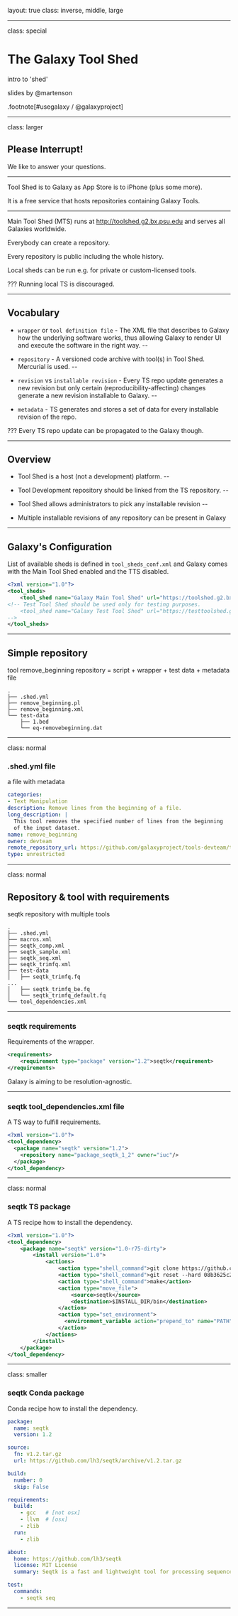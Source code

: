 layout: true
class: inverse, middle, large

---
class: special
# The Galaxy Tool Shed
intro to 'shed'

slides by @martenson

.footnote[\#usegalaxy / @galaxyproject]

---
class: larger

## Please Interrupt!

We like to answer your questions.

---

Tool Shed is to Galaxy as App Store is to iPhone (plus some more).

It is a free service that hosts repositories containing Galaxy Tools.

---
Main Tool Shed (MTS) runs at http://toolshed.g2.bx.psu.edu and serves all Galaxies worldwide.

Everybody can create a repository.

Every repository is public including the whole history.

Local sheds can be run e.g. for private or custom-licensed tools.

???
Running local TS is discouraged.

---
## Vocabulary

* `wrapper` or `tool definition file` - The XML file that describes to Galaxy how the underlying software works, thus allowing Galaxy to render UI and execute the software in the right way.
--

* `repository` - A versioned code archive with tool(s) in Tool Shed. Mercurial is used.
--

* `revision` vs `installable revision` - Every TS repo update generates a new revision but only certain (reproducibility-affecting) changes generate a new revision installable to Galaxy.
--

* `metadata` - TS generates and stores a set of data for every installable revision of the repo.

???
Every TS repo update can be propagated to the Galaxy though.

---
## Overview

* Tool Shed is a host (not a development) platform.
--

* Tool Development repository should be linked from the TS repository.
--

* Tool Shed allows administrators to pick any installable revision
--

* Multiple installable revisions of any repository can be present in Galaxy

---
## Galaxy's Configuration
List of available sheds is defined in `tool_sheds_conf.xml` and Galaxy comes with the Main Tool Shed enabled and the TTS disabled.
```xml
<?xml version="1.0"?>
<tool_sheds>
    <tool_shed name="Galaxy Main Tool Shed" url="https://toolshed.g2.bx.psu.edu/"/>
<!-- Test Tool Shed should be used only for testing purposes.
    <tool_shed name="Galaxy Test Tool Shed" url="https://testtoolshed.g2.bx.psu.edu/"/>
-->
</tool_sheds>
```

---
## Simple repository
tool remove_beginning
repository = script + wrapper + test data + metadata file
```
.
├── .shed.yml
├── remove_beginning.pl
├── remove_beginning.xml
└── test-data
    ├── 1.bed
    └── eq-removebeginning.dat

```

---
class: normal
### .shed.yml file
a file with metadata
```yml
categories:
- Text Manipulation
description: Remove lines from the beginning of a file.
long_description: |
  This tool removes the specified number of lines from the beginning
  of the input dataset.
name: remove_beginning
owner: devteam
remote_repository_url: https://github.com/galaxyproject/tools-devteam/tree/master/tools/remove_beginning
type: unrestricted
```

---
class: normal
## Repository & tool with requirements
seqtk repository with multiple tools
```
.
├── .shed.yml
├── macros.xml
├── seqtk_comp.xml
├── seqtk_sample.xml
├── seqtk_seq.xml
├── seqtk_trimfq.xml
├── test-data
│   ├── seqtk_trimfq.fq
...
│   ├── seqtk_trimfq_be.fq
│   └── seqtk_trimfq_default.fq
└── tool_dependencies.xml
```

---
### seqtk requirements
Requirements of the wrapper.
```xml
<requirements>
    <requirement type="package" version="1.2">seqtk</requirement>
</requirements>
```

Galaxy is aiming to be resolution-agnostic.

---
### seqtk tool_dependencies.xml file
A TS way to fulfill requirements.

```xml
<?xml version="1.0"?>
<tool_dependency>
  <package name="seqtk" version="1.2">
    <repository name="package_seqtk_1_2" owner="iuc"/>
  </package>
</tool_dependency>
```

---
class: normal
### seqtk TS package
A TS recipe how to install the dependency.
```xml
<?xml version="1.0"?>
<tool_dependency>
    <package name="seqtk" version="1.0-r75-dirty">
        <install version="1.0">
            <actions>
                <action type="shell_command">git clone https://github.com/lh3/seqtk/ seqtk</action>
                <action type="shell_command">git reset --hard 08b3625c2a7aae3eca9ab056e1adea52ec22cbef</action>
                <action type="shell_command">make</action>
                <action type="move_file">
                    <source>seqtk</source>
                    <destination>$INSTALL_DIR/bin</destination>
                </action>
                <action type="set_environment">
                  <environment_variable action="prepend_to" name="PATH">$INSTALL_DIR/bin/</environment_variable>
                </action>
            </actions>
        </install>
    </package>
</tool_dependency>
```

---
class: smaller
### seqtk Conda package
Conda recipe how to install the dependency.
```yml
package:
  name: seqtk
  version: 1.2

source:
  fn: v1.2.tar.gz
  url: https://github.com/lh3/seqtk/archive/v1.2.tar.gz

build:
  number: 0
  skip: False

requirements:
  build:
    - gcc   # [not osx]
    - llvm  # [osx]
    - zlib
  run:
    - zlib

about:
  home: https://github.com/lh3/seqtk
  license: MIT License
  summary: Seqtk is a fast and lightweight tool for processing sequences in the FASTA or FASTQ format

test:
  commands:
    - seqtk seq
```

---
###
